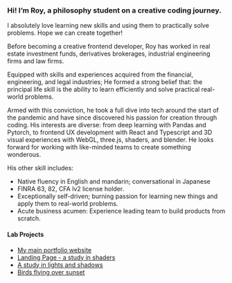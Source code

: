 ### Hi! I’m Roy, a philosophy student on a creative coding journey. 

I absolutely love learning new skills and using them to practically solve problems. Hope we can create together! 

Before becoming a creative frontend developer, Roy has worked in real estate investment funds, derivatives brokerages, industrial engineering firms and law firms.

Equipped with skills and experiences acquired from the financial, engineering, and legal industries; He formed a strong belief that: the principal life skill is the ability to learn efficiently and solve practical real-world problems.

Armed with this conviction, he took a full dive into tech around the start of the pandemic and have since discovered his passion for creation through coding. His interests are diverse: from deep learning with Pandas and Pytorch, to frontend UX development with React and Typescript and 3D visual experiences with WebGL, three.js, shaders, and blender. He looks forward for working with like-minded teams to create something wonderous. 

His other skill includes:
-	Native fluency in English and mandarin; conversational in Japanese
-	FINRA 63, 82, CFA lv2 license holder.
-	Exceptionally self-driven; burning passion for learning new things and apply them to real-world problems.
-	Acute business acumen: Experience leading team to build products from scratch.


#### Lab Projects
- [My main portfolio website](https://creative-ataraxia.github.io)
- [Landing Page - a study in shaders](https://creative-ataraxia.github.io/cyberpunk-sphere/)
- [A study in lights and shadows](https://creative-ataraxia.github.io/sci-fi-gear-display/)
- [Birds flying over sunset](https://creative-ataraxia.github.io/birds-over-sunset/)



<!---
unique_counter: 87
--->
